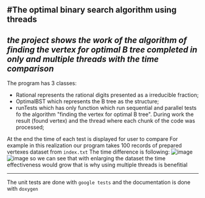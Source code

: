 #The optimal binary search algorithm using threads
---
*the project shows the work of the algorithm of finding the vertex for optimal B tree completed in only and multiple threads with the time comparison*
---
The program has 3 classes: 

- Rational represents the rational digits presented as a irreducible fraction;
- OptimalBST which represents the B tree as the structure;
- runTests which has only function which run sequential and parallel tests fo the algorithm "finding the vertex for optimal B tree". During work the result (found vertex) and the thread where each chunk of the code was processed;

At the end the time of each test is displayed for user to compare
For example in this realization our program takes 100 records of prepared vertexes dataset from `index.txt`
The time difference is following:
![image](https://github.com/OnishchenkoDaria/optimal-search-tree-realisation/assets/145560302/8a4c2dcd-10f7-467d-b60a-c9a84d40ffad)
![image](https://github.com/OnishchenkoDaria/optimal-search-tree-realisation/assets/145560302/9276e83d-cefb-480d-bd14-971b694d21b4)
so we can see that with enlarging the dataset the time effectiveness would grow that is why using multiple threads is benefitial

---

The unit tests are done with `google tests` and the documentation is done with `doxygen`
